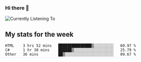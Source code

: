 ### Hi there 👋

![Currently Listening To](https://lastfm-recently-played.vercel.app/api?user=lynziee)

## My stats for the week
<!--START_SECTION:waka-->

```text
HTML    3 hrs 52 mins   ███████████████▒░░░░░░░░░   60.97 %
C#      1 hr 38 mins    ██████▒░░░░░░░░░░░░░░░░░░   25.79 %
Other   36 mins         ██▒░░░░░░░░░░░░░░░░░░░░░░   09.67 %
```

<!--END_SECTION:waka-->
